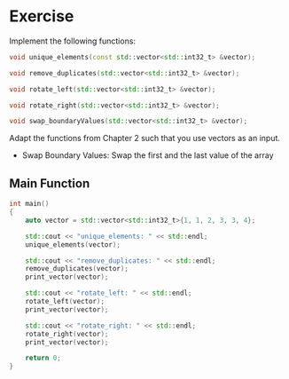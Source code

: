 # Exercise

Implement the following functions:

```cpp
void unique_elements(const std::vector<std::int32_t> &vector);

void remove_duplicates(std::vector<std::int32_t> &vector);

void rotate_left(std::vector<std::int32_t> &vector);

void rotate_right(std::vector<std::int32_t> &vector);

void swap_boundaryValues(std::vector<std::int32_t> &vector);
```

Adapt the functions from Chapter 2 such that you use vectors as an input.

- Swap Boundary Values: Swap the first and the last value of the array

## Main Function

```cpp
int main()
{
    auto vector = std::vector<std::int32_t>{1, 1, 2, 3, 3, 4};

    std::cout << "unique_elements: " << std::endl;
    unique_elements(vector);

    std::cout << "remove_duplicates: " << std::endl;
    remove_duplicates(vector);
    print_vector(vector);

    std::cout << "rotate_left: " << std::endl;
    rotate_left(vector);
    print_vector(vector);

    std::cout << "rotate_right: " << std::endl;
    rotate_right(vector);
    print_vector(vector);

    return 0;
}
```
